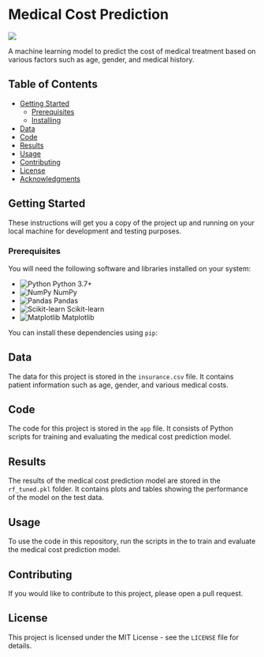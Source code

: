# Medical Cost Prediction

![](https://github.com/jiviteshoo7/medical-cost-prediction/raw/master/img/logo.png)

A machine learning model to predict the cost of medical treatment based on various factors such as age, gender, and medical history.

## Table of Contents

- [Getting Started](#getting-started)
  - [Prerequisites](#prerequisites)
  - [Installing](#installing)
- [Data](#data)
- [Code](#code)
- [Results](#results)
- [Usage](#usage)
- [Contributing](#contributing)
- [License](#license)
- [Acknowledgments](#acknowledgments)

## Getting Started

These instructions will get you a copy of the project up and running on your local machine for development and testing purposes.

### Prerequisites

You will need the following software and libraries installed on your system:

* ![Python](https://github.com/logos/python.png) Python 3.7+
* ![NumPy](https://github.com/logos/numpy.png) NumPy
* ![Pandas](https://github.com/logos/pandas.png) Pandas
* ![Scikit-learn](https://github.com/logos/scikit-learn.png) Scikit-learn
* ![Matplotlib](https://github.com/logos/matplotlib.png) Matplotlib

You can install these dependencies using `pip`:


## Data

The data for this project is stored in the `insurance.csv` file. It contains patient information such as age, gender, and various medical costs.

## Code

The code for this project is stored in the `app` file. It consists of Python scripts for training and evaluating the medical cost prediction model.

## Results

The results of the medical cost prediction model are stored in the `rf_tuned.pkl` folder. It contains plots and tables showing the performance of the model on the test data.

## Usage

To use the code in this repository, run the scripts in the to train and evaluate the medical cost prediction model.

## Contributing

If you would like to contribute to this project, please open a pull request.

## License

This project is licensed under the MIT License - see the `LICENSE` file for details.


